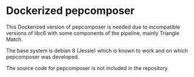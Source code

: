 # Dockerized pepcomposer

This Dockerized version of pepcomposer is needed due to incompatible versions of libc6 with some components of the pipeline, mainly Triangle Match.

The base system is debian 8 (Jessie) which is known to work and on which pepcomposer was developed.

The source code for pepcomposer is not included in the repository.
